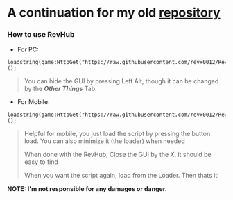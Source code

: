 # A continuation for my old [repository](https://github.com/revx0012/rev-hub-roblox) 

### How to use RevHub

- For PC:

```
loadstring(game:HttpGet("https://raw.githubusercontent.com/revx0012/RevHub/refs/heads/main/revhub.lua"))();
```

> You can hide the GUI by pressing Left Alt, though it can be changed by the **_Other Things_** Tab.


- For Mobile:

```
loadstring(game:HttpGet("https://raw.githubusercontent.com/revx0012/RevHub/refs/heads/main/loader.lua"))();
```

> Helpful for mobile, you just load the script by pressing the button load. You can also minimize it (the loader) when needed
> 
> When done with the RevHub, Close the GUI by the X. it should be easy to find
> 
> When you want the script again, load from the Loader. Then thats it!

**NOTE: I'm not responsible for any damages or danger.**
